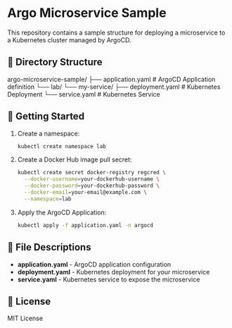 # Argo Microservice Sample

This repository contains a sample structure for deploying a microservice to a Kubernetes cluster managed by ArgoCD.

## 📁 Directory Structure

argo-microservice-sample/
├── application.yaml # ArgoCD Application definition
└── lab/
└── my-service/
├── deployment.yaml # Kubernetes Deployment
└── service.yaml # Kubernetes Service

## 🚀 Getting Started

1. Create a namespace:
    ```bash
    kubectl create namespace lab
    ```

2. Create a Docker Hub image pull secret:
    ```bash
    kubectl create secret docker-registry regcred \
      --docker-username=your-dockerhub-username \
      --docker-password=your-dockerhub-password \
      --docker-email=your-email@example.com \
      --namespace=lab
    ```

3. Apply the ArgoCD Application:
    ```bash
    kubectl apply -f application.yaml -n argocd
    ```

## 📄 File Descriptions

- **application.yaml** - ArgoCD application configuration
- **deployment.yaml** - Kubernetes deployment for your microservice
- **service.yaml** - Kubernetes service to expose the microservice

## 📝 License

MIT License
